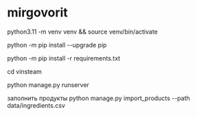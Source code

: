 # mirgovorit


python3.11 -m venv venv && source venv/bin/activate

python -m pip install --upgrade pip

python -m pip install -r requirements.txt

cd vinsteam

python manage.py runserver


заполнить продукты
python manage.py import_products --path data/ingredients.csv
